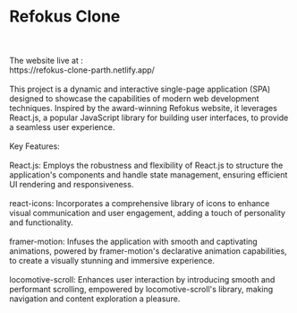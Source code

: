 # Refokus Clone
<br>
<br>
The website live at : 
<br>
https://refokus-clone-parth.netlify.app/
<br>
<br>
This project is a dynamic and interactive single-page application (SPA) designed to showcase the capabilities of modern web development techniques. Inspired by the award-winning Refokus website, it leverages React.js, a popular JavaScript library for building user interfaces, to provide a seamless user experience.
<br>
<br>
Key Features:
<br>
<br>
React.js: Employs the robustness and flexibility of React.js to structure the application's components and handle state management, ensuring efficient UI rendering and responsiveness.
<br>
<br>
react-icons: Incorporates a comprehensive library of icons to enhance visual communication and user engagement, adding a touch of personality and functionality.
<br>
<br>
framer-motion: Infuses the application with smooth and captivating animations, powered by framer-motion's declarative animation capabilities, to create a visually stunning and immersive experience.
<br>
<br>
locomotive-scroll: Enhances user interaction by introducing smooth and performant scrolling, empowered by locomotive-scroll's library, making navigation and content exploration a pleasure.

